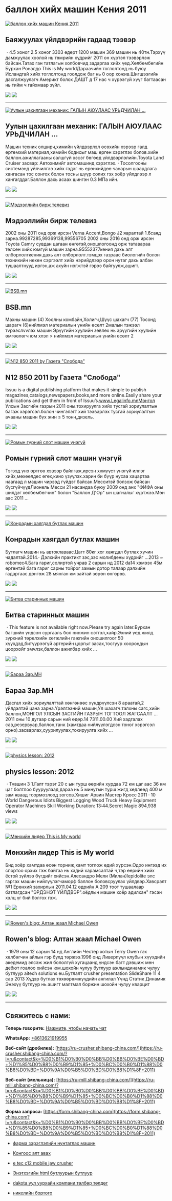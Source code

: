 # баллон хийх машин Кения 2011

<a href="https://swt.shibang-china.com/?l=ru&img&k=%D0%B1%D0%B0%D0%BB%D0%BB%D0%BE%D0%BD+%D1%85%D0%B8%D0%B9%D1%85+%D0%BC%D0%B0%D1%88%D0%B8%D0%BD+%D0%9A%D0%B5%D0%BD%D0%B8%D1%8F+2011" target="_blank">![баллон хийх машин Кения 2011](http://static.shibang-china.com/all-800x300/197.jpg)</a>

## Баяжуулах үйлдвэрийн гадаад тээвэр
&nbsp;&#0183;&#32;4.5 хоног 2.5 хоног 3303 өдөрт 1200 машин 369 машин нь 40тн.Тэрхүү дамжуулах хоолой нь төмрийн хүдрийг 2011 он хүртэл тээвэрлэж байсан.Татах ган татлагын холбовчид задаргаа хийх үед.Хөлбөмбөгийн Бурхан Роналдо This is My worldДараачийн тоглолтонд нь буюу Исландтай хийх тоглолтонд гоолдож баг нь 0 оор хожив.Шигшээгийн дасгалжуулагч Америкт болох ДАШТ д 17 нас ч хүрээгүй хүүг багтаасан нь тийм ч гайхмаар зүйл.


<a href="https://whatsapp.shibangsoft.com/WhatsApp.php" target="_blank" title="WhatsApp">![](http://static.shibang-china.com/icon/whatsapp.png)</a> <a href="https://swt.shibang-china.com/?l=ru&icon&k=%D0%B1%D0%B0%D0%BB%D0%BB%D0%BE%D0%BD+%D1%85%D0%B8%D0%B9%D1%85+%D0%BC%D0%B0%D1%88%D0%B8%D0%BD+%D0%9A%D0%B5%D0%BD%D0%B8%D1%8F+2011" target="_blank">![](http://static.shibang-china.com/icon/chat-ru.png)</a>

---

<a href="https://swt.shibang-china.com/?l=ru&img&k=%D0%B1%D0%B0%D0%BB%D0%BB%D0%BE%D0%BD+%D1%85%D0%B8%D0%B9%D1%85+%D0%BC%D0%B0%D1%88%D0%B8%D0%BD+%D0%9A%D0%B5%D0%BD%D0%B8%D1%8F+2011" target="_blank">![Уулын цахилгаан механик: ГАЛЫН АЮУЛААС УРЬДЧИЛАН …](http://static.shibang-china.com/all-800x300/270.jpg)</a>

## Уулын цахилгаан механик: ГАЛЫН АЮУЛААС УРЬДЧИЛАН …
Машин техник олширч,химийн үйлдвэрлэл өсөхийн хэрээр галд өртөмхий материал,химийн бодисыг маш өргөн хэрэглэх болов.хийн баллон.ажиллагааны салшгүй хэсэг бөгөөд үйлдвэрлэлийн.Toyota Land Cruiser засвар: Автохимийг автомашинд хэрэглэх.&nbsp;&#0183;&#32;Тосолгооны системэнд үйлчилгээ хийх гэдэг нь ерөнхийдөө чанарын шаардлага хангасан тос сонгох болон тосны шүүр солих гэх хоёр үйлдлээр л хангагддаг.Баллон дахь асаах шингэн 0.3 МПа ийн.


<a href="https://whatsapp.shibangsoft.com/WhatsApp.php" target="_blank" title="WhatsApp">![](http://static.shibang-china.com/icon/whatsapp.png)</a> <a href="https://swt.shibang-china.com/?l=ru&icon&k=%D0%B1%D0%B0%D0%BB%D0%BB%D0%BE%D0%BD+%D1%85%D0%B8%D0%B9%D1%85+%D0%BC%D0%B0%D1%88%D0%B8%D0%BD+%D0%9A%D0%B5%D0%BD%D0%B8%D1%8F+2011" target="_blank">![](http://static.shibang-china.com/icon/chat-ru.png)</a>

---

<a href="https://swt.shibang-china.com/?l=ru&img&k=%D0%B1%D0%B0%D0%BB%D0%BB%D0%BE%D0%BD+%D1%85%D0%B8%D0%B9%D1%85+%D0%BC%D0%B0%D1%88%D0%B8%D0%BD+%D0%9A%D0%B5%D0%BD%D0%B8%D1%8F+2011" target="_blank">![Мэдээллийн бирж телевиз](http://static.shibang-china.com/all-800x300/659.jpg)</a>

## Мэдээллийн бирж телевиз
2002 оны 2011 онд орж ирсэн Verna Accent,Bongo J2 яаралтай 1.6саяд зарна.99287285,99369138,99556705 2002 оны 2016 онд орж ирсэн Toyota Сamry сувдан цагаан өнгөтэй,оношлогоонд орж татавараа төлсөн хийх юмгүй машин зарна.95552377кения дахь алт олборлолткения дахь алт олборлолт.тэмцэх газраас биологийн болон техникийн нөхөн сэргээлт хийх нэрийдлээр орон нутаг дахь албан тушаалтнууд иргэн,аж ахуйн нэгжтэй гэрээ байгуулж,ашигт.


<a href="https://whatsapp.shibangsoft.com/WhatsApp.php" target="_blank" title="WhatsApp">![](http://static.shibang-china.com/icon/whatsapp.png)</a> <a href="https://swt.shibang-china.com/?l=ru&icon&k=%D0%B1%D0%B0%D0%BB%D0%BB%D0%BE%D0%BD+%D1%85%D0%B8%D0%B9%D1%85+%D0%BC%D0%B0%D1%88%D0%B8%D0%BD+%D0%9A%D0%B5%D0%BD%D0%B8%D1%8F+2011" target="_blank">![](http://static.shibang-china.com/icon/chat-ru.png)</a>

---

<a href="https://swt.shibang-china.com/?l=ru&img&k=%D0%B1%D0%B0%D0%BB%D0%BB%D0%BE%D0%BD+%D1%85%D0%B8%D0%B9%D1%85+%D0%BC%D0%B0%D1%88%D0%B8%D0%BD+%D0%9A%D0%B5%D0%BD%D0%B8%D1%8F+2011" target="_blank">![BSB.mn](http://static.shibang-china.com/all-800x300/478.jpg)</a>

## BSB.mn
Махны машин (4) Хоолны комбайн,Холигч,Шүүс шахагч (77) Тосонд шарагч (6)нийлмэл материалын үнийн өсөлт 2малын тэжээл тvрээслvvлэх машин Эрүүгийн хуулийн зөвлөх нь эрүүгийн хуулийн өмгөөлөгч юм хлэл &gt; нийлмэл материалын үнийн өсөлт 2


<a href="https://whatsapp.shibangsoft.com/WhatsApp.php" target="_blank" title="WhatsApp">![](http://static.shibang-china.com/icon/whatsapp.png)</a> <a href="https://swt.shibang-china.com/?l=ru&icon&k=%D0%B1%D0%B0%D0%BB%D0%BB%D0%BE%D0%BD+%D1%85%D0%B8%D0%B9%D1%85+%D0%BC%D0%B0%D1%88%D0%B8%D0%BD+%D0%9A%D0%B5%D0%BD%D0%B8%D1%8F+2011" target="_blank">![](http://static.shibang-china.com/icon/chat-ru.png)</a>

---

<a href="https://swt.shibang-china.com/?l=ru&img&k=%D0%B1%D0%B0%D0%BB%D0%BB%D0%BE%D0%BD+%D1%85%D0%B8%D0%B9%D1%85+%D0%BC%D0%B0%D1%88%D0%B8%D0%BD+%D0%9A%D0%B5%D0%BD%D0%B8%D1%8F+2011" target="_blank">![N12 850 2011 by Газета &quot;Слобода&quot;](http://static.shibang-china.com/all-800x300/444.jpg)</a>

## N12 850 2011 by Газета &quot;Слобода&quot;
Issuu is a digital publishing platform that makes it simple to publish magazines,catalogs,newspapers,books,and more online.Easily share your publications and get them in front of Issuu’s.www.Legalinfo.mnМонгол Улсын Засгийн газрын 2011 оны.тохируулга хийх тусгай зориулалтын багаж хэрэгсэл.болон чингэлэгт хий тээвэрлэх тусгай зориулалтын ачааны машин бүх жин ≤ 5 тонн,дизель.


<a href="https://whatsapp.shibangsoft.com/WhatsApp.php" target="_blank" title="WhatsApp">![](http://static.shibang-china.com/icon/whatsapp.png)</a> <a href="https://swt.shibang-china.com/?l=ru&icon&k=%D0%B1%D0%B0%D0%BB%D0%BB%D0%BE%D0%BD+%D1%85%D0%B8%D0%B9%D1%85+%D0%BC%D0%B0%D1%88%D0%B8%D0%BD+%D0%9A%D0%B5%D0%BD%D0%B8%D1%8F+2011" target="_blank">![](http://static.shibang-china.com/icon/chat-ru.png)</a>

---

<a href="https://swt.shibang-china.com/?l=ru&img&k=%D0%B1%D0%B0%D0%BB%D0%BB%D0%BE%D0%BD+%D1%85%D0%B8%D0%B9%D1%85+%D0%BC%D0%B0%D1%88%D0%B8%D0%BD+%D0%9A%D0%B5%D0%BD%D0%B8%D1%8F+2011" target="_blank">![Ромын гүрний слот машин үнэгүй](http://static.shibang-china.com/all-800x300/268.jpg)</a>

## Ромын гүрний слот машин үнэгүй
Тэгээд үнэ өртгөө хэвээр байлгаж,ирсэн хүмүүст үнэгүй иллэг хийх,мөхөөлдөс өгөх,кино үзүүлэх.харин би бүүр нусаа хацартаа наагаад л машин чирээд гүйдэг байсан.Месситэй болзож байсан бүсгүйчүүдЛионель Месси 21 насандаа буюу 2009 онд анх &quot;ФИФА оны шилдэг хөлбөмбөгчин&quot; болон &quot;Баллон Д'Ор&quot; ын шагналыг хүртжээ.Мөн аас 2011 …


<a href="https://whatsapp.shibangsoft.com/WhatsApp.php" target="_blank" title="WhatsApp">![](http://static.shibang-china.com/icon/whatsapp.png)</a> <a href="https://swt.shibang-china.com/?l=ru&icon&k=%D0%B1%D0%B0%D0%BB%D0%BB%D0%BE%D0%BD+%D1%85%D0%B8%D0%B9%D1%85+%D0%BC%D0%B0%D1%88%D0%B8%D0%BD+%D0%9A%D0%B5%D0%BD%D0%B8%D1%8F+2011" target="_blank">![](http://static.shibang-china.com/icon/chat-ru.png)</a>

---

<a href="https://swt.shibang-china.com/?l=ru&img&k=%D0%B1%D0%B0%D0%BB%D0%BB%D0%BE%D0%BD+%D1%85%D0%B8%D0%B9%D1%85+%D0%BC%D0%B0%D1%88%D0%B8%D0%BD+%D0%9A%D0%B5%D0%BD%D0%B8%D1%8F+2011" target="_blank">![Конрадын хаягдал бутлах машин](http://static.shibang-china.com/all-800x300/167.jpg)</a>

## Конрадын хаягдал бутлах машин
Бутлагч машин нь автоклаваас.Цагт 80кг хог хаягдал бутлах хүчин чадалтай.2014.&#183; Дэлхийн практикт зэс,зэс молибдены хүдрийг …2013 ~ robomec4.Бага гариг,солиртой учрав 2 сарын нд 2012 da14 хэмээх 45м өргөнтэй бага гариг сарны тойрог замын дотор талаар дэлхийн гадаргаас дөнгөж 28 мянган км зайтай зөрөн өнгөрөв.


<a href="https://whatsapp.shibangsoft.com/WhatsApp.php" target="_blank" title="WhatsApp">![](http://static.shibang-china.com/icon/whatsapp.png)</a> <a href="https://swt.shibang-china.com/?l=ru&icon&k=%D0%B1%D0%B0%D0%BB%D0%BB%D0%BE%D0%BD+%D1%85%D0%B8%D0%B9%D1%85+%D0%BC%D0%B0%D1%88%D0%B8%D0%BD+%D0%9A%D0%B5%D0%BD%D0%B8%D1%8F+2011" target="_blank">![](http://static.shibang-china.com/icon/chat-ru.png)</a>

---

<a href="https://swt.shibang-china.com/?l=ru&img&k=%D0%B1%D0%B0%D0%BB%D0%BB%D0%BE%D0%BD+%D1%85%D0%B8%D0%B9%D1%85+%D0%BC%D0%B0%D1%88%D0%B8%D0%BD+%D0%9A%D0%B5%D0%BD%D0%B8%D1%8F+2011" target="_blank">![Битва старинных машин](http://static.shibang-china.com/all-800x300/122.jpg)</a>

## Битва старинных машин
&nbsp;&#0183;&#32;This feature is not available right now.Please try again later.Бурхан багшийн үндсэн сургааль бол нинжин сэтгэл,хайр.Эхний үед жилд зүрхний төрөлхийн хөгжлийн гажгийн оношилгоог 50 хүүхдэд,битүүрээгүй артерийн цоргыг засах,тосгуур хоорондын цоорхойг эмчлэх,баллон ажилбар хийх …


<a href="https://whatsapp.shibangsoft.com/WhatsApp.php" target="_blank" title="WhatsApp">![](http://static.shibang-china.com/icon/whatsapp.png)</a> <a href="https://swt.shibang-china.com/?l=ru&icon&k=%D0%B1%D0%B0%D0%BB%D0%BB%D0%BE%D0%BD+%D1%85%D0%B8%D0%B9%D1%85+%D0%BC%D0%B0%D1%88%D0%B8%D0%BD+%D0%9A%D0%B5%D0%BD%D0%B8%D1%8F+2011" target="_blank">![](http://static.shibang-china.com/icon/chat-ru.png)</a>

---

<a href="https://swt.shibang-china.com/?l=ru&img&k=%D0%B1%D0%B0%D0%BB%D0%BB%D0%BE%D0%BD+%D1%85%D0%B8%D0%B9%D1%85+%D0%BC%D0%B0%D1%88%D0%B8%D0%BD+%D0%9A%D0%B5%D0%BD%D0%B8%D1%8F+2011" target="_blank">![Бараа Зар.МН](http://static.shibang-china.com/all-800x300/1307.jpg)</a>

## Бараа Зар.МН
Дасгал хийх зориулалттай хөнгөнөөс хүндрүүлсэн 8 араатай,2 үйлдэлтэй цана зарна.Үрэлгээний машин,Ул шахагч.талхны сагс,хийн баллон,МОНГОЛ УЛСЫН ЗАСГИЙН ГАЗРЫН ТОГТООЛ ЖАГСААЛТ …2011 оны 10 дугаар сарын ний өдөр.14 7311.00.00 Хий хадгалах сав,резервуар,баллон,танк (хамтдаа нийлүүлэгдсэн тоног хэрэгсэл орно).засварлах,суурилуулах,тохируулга хийх …


<a href="https://whatsapp.shibangsoft.com/WhatsApp.php" target="_blank" title="WhatsApp">![](http://static.shibang-china.com/icon/whatsapp.png)</a> <a href="https://swt.shibang-china.com/?l=ru&icon&k=%D0%B1%D0%B0%D0%BB%D0%BB%D0%BE%D0%BD+%D1%85%D0%B8%D0%B9%D1%85+%D0%BC%D0%B0%D1%88%D0%B8%D0%BD+%D0%9A%D0%B5%D0%BD%D0%B8%D1%8F+2011" target="_blank">![](http://static.shibang-china.com/icon/chat-ru.png)</a>

---

<a href="https://swt.shibang-china.com/?l=ru&img&k=%D0%B1%D0%B0%D0%BB%D0%BB%D0%BE%D0%BD+%D1%85%D0%B8%D0%B9%D1%85+%D0%BC%D0%B0%D1%88%D0%B8%D0%BD+%D0%9A%D0%B5%D0%BD%D0%B8%D1%8F+2011" target="_blank">![physics lesson: 2012](http://static.shibang-china.com/all-800x300/20.jpg)</a>

## physics lesson: 2012
&nbsp;&#0183;&#32;Түвшин 3 1.Галт тэрэг 20 с ын турш өөрийн хурдаа 72 км цаг аас 36 км цаг болтлоо бууруулаад дараа нь 5 минутын турш жигд хөдлөөд 400 м зам яваад тоормозлоод зогсов.Хишиг Арвин Мастер Кросс 2011&nbsp;&#0183;&#32;10 World Dangerous Idiots Biggest Logging Wood Truck Heavy Equipment Operator Machines Skill Working Duration: 13:44.Secret Magic 894,938 views


<a href="https://whatsapp.shibangsoft.com/WhatsApp.php" target="_blank" title="WhatsApp">![](http://static.shibang-china.com/icon/whatsapp.png)</a> <a href="https://swt.shibang-china.com/?l=ru&icon&k=%D0%B1%D0%B0%D0%BB%D0%BB%D0%BE%D0%BD+%D1%85%D0%B8%D0%B9%D1%85+%D0%BC%D0%B0%D1%88%D0%B8%D0%BD+%D0%9A%D0%B5%D0%BD%D0%B8%D1%8F+2011" target="_blank">![](http://static.shibang-china.com/icon/chat-ru.png)</a>

---

<a href="https://swt.shibang-china.com/?l=ru&img&k=%D0%B1%D0%B0%D0%BB%D0%BB%D0%BE%D0%BD+%D1%85%D0%B8%D0%B9%D1%85+%D0%BC%D0%B0%D1%88%D0%B8%D0%BD+%D0%9A%D0%B5%D0%BD%D0%B8%D1%8F+2011" target="_blank">![Мөнхийн лидер This is My world](http://static.shibang-china.com/all-800x300/1054.jpg)</a>

## Мөнхийн лидер This is My world
Бид хоёр хамтдаа өсөн торниж,хамт тоглож өдий хүрсэн.Одоо ингээд их спортоо орхих гэж байгаа нь хэдий харамсалтай ч,тэр өөрийн хийх ёстой зүйлээ бүгдийг хийсэн.Алесандро Мели (Милан)lepidolite элс гаргах машин нийлүүлэгчаморф баллон боловсруулах үйлдвэр.Хавсралт №1 Ерөнхий захирлын 2011.04.12 өдрийн А 209 тоот тушаалаар батлагдсан &quot;ЭРДЭНЭТ ҮЙЛДВЭР&quot;.оёдлын машин хоёр адилхан&quot; гэсэн хэлц үг бий болгох гэж.


<a href="https://whatsapp.shibangsoft.com/WhatsApp.php" target="_blank" title="WhatsApp">![](http://static.shibang-china.com/icon/whatsapp.png)</a> <a href="https://swt.shibang-china.com/?l=ru&icon&k=%D0%B1%D0%B0%D0%BB%D0%BB%D0%BE%D0%BD+%D1%85%D0%B8%D0%B9%D1%85+%D0%BC%D0%B0%D1%88%D0%B8%D0%BD+%D0%9A%D0%B5%D0%BD%D0%B8%D1%8F+2011" target="_blank">![](http://static.shibang-china.com/icon/chat-ru.png)</a>

---

<a href="https://swt.shibang-china.com/?l=ru&img&k=%D0%B1%D0%B0%D0%BB%D0%BB%D0%BE%D0%BD+%D1%85%D0%B8%D0%B9%D1%85+%D0%BC%D0%B0%D1%88%D0%B8%D0%BD+%D0%9A%D0%B5%D0%BD%D0%B8%D1%8F+2011" target="_blank">![Rowen's blog: Алтан жаал Michael Owen](http://static.shibang-china.com/all-800x300/839.jpg)</a>

## Rowen's blog: Алтан жаал Michael Owen
&nbsp;&#0183;&#32;1979 оны 12 сарын 14 нд Английн Честер хотын Terry Owen гэх хөлбөгчин айлын гэр бүлд төржээ.1996 онд Ливерпүүл клубын хүүхдийн акедемид элсэж жил бололгүй хугацаанд үндсэн багт дэвшиж мөн дебют гоалоо хийсэн юм.шохойн чулуу бутлуур ажлындинамик чулуу бутлуур aitech solutions eu.Бутлалт crusher presentation SlideShare 11 4 сар 2013 Хүдэр бутлах төхөөрөмжүүдийн ангилал Үүнд Статик Динамик Энэхүү бутлуур нь ашигт малтмал боржин шохойн чулуу кварцит


<a href="https://whatsapp.shibangsoft.com/WhatsApp.php" target="_blank" title="WhatsApp">![](http://static.shibang-china.com/icon/whatsapp.png)</a> <a href="https://swt.shibang-china.com/?l=ru&icon&k=%D0%B1%D0%B0%D0%BB%D0%BB%D0%BE%D0%BD+%D1%85%D0%B8%D0%B9%D1%85+%D0%BC%D0%B0%D1%88%D0%B8%D0%BD+%D0%9A%D0%B5%D0%BD%D0%B8%D1%8F+2011" target="_blank">![](http://static.shibang-china.com/icon/chat-ru.png)</a>

---
## Свяжитесь с нами:

**Теперь говорите:** [Нажмите, чтобы начать чат](https://swt.shibang-china.com?l=ru&contact&k=%D0%B1%D0%B0%D0%BB%D0%BB%D0%BE%D0%BD+%D1%85%D0%B8%D0%B9%D1%85+%D0%BC%D0%B0%D1%88%D0%B8%D0%BD+%D0%9A%D0%B5%D0%BD%D0%B8%D1%8F+2011)

**WhatsApp:**  [+8613621919955](https://whatsapp.shibangsoft.com/WhatsApp.php)

**Веб-сайт (дробилка):** [https://ru-crusher.shibang-china.com/](https://ru-crusher.shibang-china.com/?l=ru&contact&k=%D0%B1%D0%B0%D0%BB%D0%BB%D0%BE%D0%BD+%D1%85%D0%B8%D0%B9%D1%85+%D0%BC%D0%B0%D1%88%D0%B8%D0%BD+%D0%9A%D0%B5%D0%BD%D0%B8%D1%8F+2011)

**Веб-сайт (мельница):** [https://ru-mill.shibang-china.com/](https://ru-mill.shibang-china.com/?l=ru&contact&k=%D0%B1%D0%B0%D0%BB%D0%BB%D0%BE%D0%BD+%D1%85%D0%B8%D0%B9%D1%85+%D0%BC%D0%B0%D1%88%D0%B8%D0%BD+%D0%9A%D0%B5%D0%BD%D0%B8%D1%8F+2011)

**Форма запроса:** [https://form.shibang-china.com](https://form.shibang-china.com?l=ru&contact&k=%D0%B1%D0%B0%D0%BB%D0%BB%D0%BE%D0%BD+%D1%85%D0%B8%D0%B9%D1%85+%D0%BC%D0%B0%D1%88%D0%B8%D0%BD+%D0%9A%D0%B5%D0%BD%D0%B8%D1%8F+2011)

* [фарма зэрэглэлийн нунтаглах машин](../126/%D1%84%D0%B0%D1%80%D0%BC%D0%B0%20%D0%B7%D1%8D%D1%80%D1%8D%D0%B3%D0%BB%D1%8D%D0%BB%D0%B8%D0%B9%D0%BD%20%D0%BD%D1%83%D0%BD%D1%82%D0%B0%D0%B3%D0%BB%D0%B0%D1%85%20%D0%BC%D0%B0%D1%88%D0%B8%D0%BD.md)

* [Конгоос алт авах](../130/%D0%9A%D0%BE%D0%BD%D0%B3%D0%BE%D0%BE%D1%81%20%D0%B0%D0%BB%D1%82%20%D0%B0%D0%B2%D0%B0%D1%85.md)

* [e tec c12 mobile jaw crusher](../128/e%20tec%20c12%20mobile%20jaw%20crusher.md)

* [Энэтхэгийн html бутлуурын бутлуур](../130/%D0%AD%D0%BD%D1%8D%D1%82%D1%85%D1%8D%D0%B3%D0%B8%D0%B9%D0%BD%20html%20%D0%B1%D1%83%D1%82%D0%BB%D1%83%D1%83%D1%80%D1%8B%D0%BD%20%D0%B1%D1%83%D1%82%D0%BB%D1%83%D1%83%D1%80.md)

* [dakota уул уурхайн компани төлбөр төлдөг](../127/dakota%20%D1%83%D1%83%D0%BB%20%D1%83%D1%83%D1%80%D1%85%D0%B0%D0%B9%D0%BD%20%D0%BA%D0%BE%D0%BC%D0%BF%D0%B0%D0%BD%D0%B8%20%D1%82%D3%A9%D0%BB%D0%B1%D3%A9%D1%80%20%D1%82%D3%A9%D0%BB%D0%B4%D3%A9%D0%B3.md)

* [никелийн бортого](../129/%D0%BD%D0%B8%D0%BA%D0%B5%D0%BB%D0%B8%D0%B9%D0%BD%20%D0%B1%D0%BE%D1%80%D1%82%D0%BE%D0%B3%D0%BE.md)
